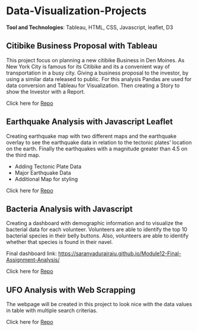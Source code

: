 # Data-Visualization-Projects

**Tool and Technologies**: Tableau, HTML, CSS, Javascript, leaflet, D3

## Citibike Business Proposal with Tableau

This project focus on planning a new citibike Business in Den Moines. As New York City is famous for its Citibike and its a convenient way of transportation in a busy city. Giving a business proposal to the investor, by using a similar data released to public. For this analysis Pandas are used for data conversion and Tableau for Visualization. Then creating a Story to show the Investor with a Report.

Click here for [Repo](https://github.com/saranyadurairaju/Module14-NYCity-bikesharing)

## Earthquake Analysis with Javascript Leaflet

Creating earthquake map with two different maps and the earthquake overlay to see the earthquake data in relation to the tectonic plates’ location on the earth. Finally the earthquakes with a magnitude greater than 4.5 on the third map.

* Adding Tectonic Plate Data
* Major Earthquake Data
* Additional Map for styling

Click here for [Repo](https://github.com/saranyadurairaju/Module13-Final-Assignment-Analysis)

## Bacteria Analysis with Javascript

Creating a dashboard with demographic information and to visualize the bacterial data for each volunteer. Volunteers are able to identify the top 10 bacterial species in their belly buttons. Also, volunteers are able to identify whether that species is found in their navel. 

Final dashboard link: https://saranyadurairaju.github.io/Module12-Final-Assignment-Analysis/

Click here for [Repo](https://github.com/saranyadurairaju/Module12-Final-Assignment-Analysis)

## UFO Analysis with Web Scrapping

The webpage will be created in this project to look nice with the data values in table with multiple search criterias. 

Click here for [Repo](https://github.com/saranyadurairaju/Module11-Final-Assignment-Analysis)
